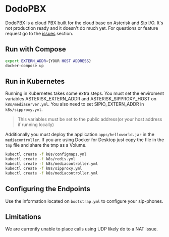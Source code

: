 # DodoPBX

DodoPBX is a cloud PBX built for the cloud base on Asterisk and Sip I/O. It's not
production ready and it doesn't do much yet. For questions or feature request
go to the [issues](https://github.com/psanders/dodopbx/issues) section.

## Run with Compose

```bash
export EXTERN_ADDR={YOUR HOST ADDRESS}
docker-compose up
```

## Run in Kubernetes

Running in Kubernetes takes some extra steps. You must set the enviroment
variables ASTERISK_EXTERN_ADDR and ASTERISK_SIPPROXY_HOST on `k8s/mediaserver.yml`.
You also need to set SIPIO_EXTERN_ADDR in `k8s/sipproxy.yml`.

> This variables must be set to the public address(or your host address if running locally)

Additionally you must deploy the application `apps/helloworld.jar` in the `mediacontroller`.
If you are using Docker for Desktop just copy the file in the `tmp` file and share
the tmp as a Volume.

```bash
kubectl create -f k8s/configmaps.yml
kubectl create -f k8s/redis.yml
kubectl create -f k8s/mediacontroller.yml
kubectl create -f k8s/sipproxy.yml
kubectl create -f k8s/mediacontroller.yml
```

## Configuring the Endpoints

Use the information located on `bootstrap.yml` to configure your sip-phones.

## Limitations

We are currently unable to place calls using UDP likely do to a NAT issue.
